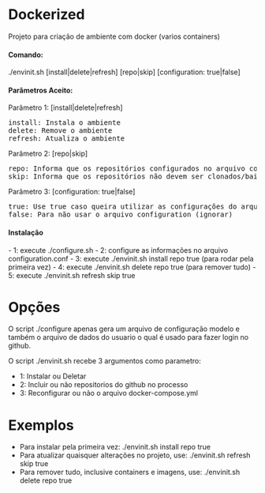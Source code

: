 # Dockerized

Projeto para criação de ambiente com docker (varios containers)

<h4>Comando:</h4>
./envinit.sh [install|delete|refresh] [repo|skip] [configuration: true|false]

<h4>Parâmetros Aceito:</h4>
Parâmetro 1: [install|delete|refresh]
<pre>
install: Instala o ambiente
delete: Remove o ambiente
refresh: Atualiza o ambiente
</pre>
Parâmetro 2: [repo|skip]
<pre>
repo: Informa que os repositórios configurados no arquivo configuration devem ser clonados/baixados do git
skip: Informa que os repositórios não devem ser clonados/baixados
</pre>
Parâmetro 3: [configuration: true|false]
<pre>
true: Use true caso queira utilizar as configurações do arquivo configuration
false: Para não usar o arquivo configuration (ignorar)
</pre>

<h4>Instalação</H4>
- 1: execute ./configure.sh
- 2: configure as informações no arquivo configuration.conf
- 3: execute ./envinit.sh install repo true (para rodar pela primeira vez)
- 4: execute ./envinit.sh delete repo true (para remover tudo)
- 5: execute ./envinit.sh refresh skip true

# Opções

O script ./configure apenas gera um arquivo de configuração modelo e também o arquivo de dados do usuario 
o qual é usado para fazer login no github.

O script ./envinit.sh recebe 3 argumentos como parametro:
    
- 1: Instalar ou Deletar
- 2: Incluir ou não repositorios do github no processo
- 3: Reconfigurar ou não o arquivo docker-compose.yml

# Exemplos

* Para instalar pela primeira vez: ./envinit.sh install repo true
* Para atualizar quaisquer alterações no projeto, use: ./envinit.sh refresh skip true
* Para remover tudo, inclusive containers e imagens, use: ./envinit.sh delete repo true

